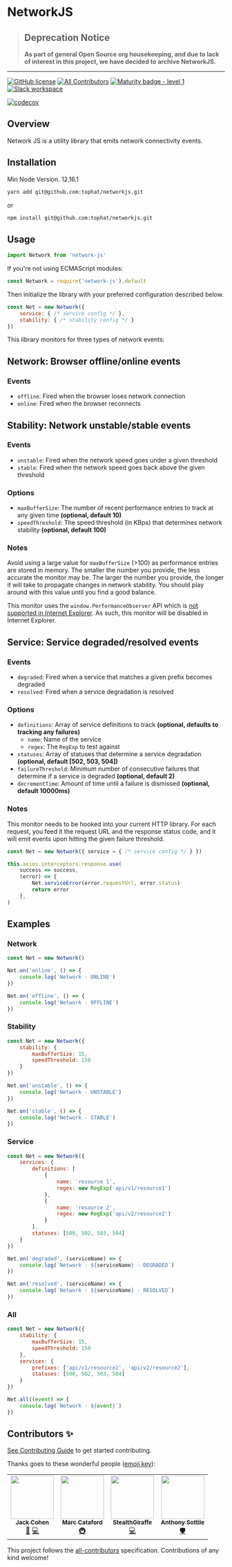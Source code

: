 # NetworkJS

> ## Deprecation Notice
>
> **As part of general Open Source org housekeeping, and due to lack of interest in this project, we have decided to archive NetworkJS.**
>

---

[![GitHub license](https://img.shields.io/github/license/tophat/networkjs)](https://github.com/tophat/networkjs/blob/master/LICENSE) [![All Contributors](https://img.shields.io/badge/all_contributors-2-orange.svg?style=flat)](#contributors)
[![Maturity badge - level 1](https://img.shields.io/badge/Maturity-Level%201%20--%20New%20Project-yellow.svg)](https://github.com/tophat/getting-started/blob/master/scorecard.md)
[![Slack workspace](https://slackinvite.dev.tophat.com/badge.svg)](https://opensource.tophat.com/slack)

[![codecov](https://codecov.io/gh/tophat/networkjs/branch/master/graph/badge.svg)](https://codecov.io/gh/tophat/networkjs)

## Overview

Network JS is a utility library that emits network connectivity events.

## Installation

Min Node Version. 12.16.1

```sh
yarn add git@github.com:tophat/networkjs.git
```

or

```sh
npm install git@github.com:tophat/networkjs.git
```

## Usage

```javascript
import Network from 'network-js'
```

If you're not using ECMAScript modules:

```javascript
const Network = require('network-js').default
```

Then initialize the library with your preferred configuration described below.

```javascript
const Net = new Network({
    service: { /* service config */ },
    stability: { /* stability config */ }
})
```

This library monitors for three types of network events:

## Network: Browser offline/online events

### Events

- `offline`: Fired when the browser loses network connection
- `online`: Fired when the browser reconnects

## Stability: Network unstable/stable events

### Events

- `unstable`: Fired when the network speed goes under a given threshold
- `stable`: Fired when the network speed goes back above the given threshold

### Options

- `maxBufferSize`: The number of recent performance entries to track at any given time **(optional, default 10)**<br />
- `speedThreshold`: The speed threshold (in KBps) that determines network stability **(optional, default 100)**<br />

### Notes

Avoid using a large value for `maxBufferSize` (>100) as performance entries are stored in memory. The smaller the number you provide, the less accurate the monitor may be. The larger the number you provide, the longer it will take to propagate changes in network stability. You should play around with this value until you find a good balance.

This monitor uses the `window.PerformanceObserver` API which is [not supported in Internet Explorer](https://caniuse.com/#feat=mdn-api_performanceobserver). As such, this monitor will be disabled in Internet Explorer.

## Service: Service degraded/resolved events

### Events

- `degraded`: Fired when a service that matches a given prefix becomes degraded
- `resolved`: Fired when a service degradation is resolved

### Options

- `definitions`: Array of service definitions to track **(optional, defaults to tracking any failures)**<br />
    - `name`: Name of the service
    - `regex`: The `RegExp` to test against
- `statuses`: Array of statuses that determine a service degradation **(optional, default [502, 503, 504])**<br />
- `failureThreshold`: Minimum number of consecutive failures that determine if a service is degraded **(optional, default 2)**<br />
- `decrementTime`: Amount of time until a failure is dismissed **(optional, default 10000ms)**<br />

### Notes

This monitor needs to be hooked into your current HTTP library. For each request, you feed it the request URL and the response status code, and it will emit events upon hitting the given failure threshold.

```javascript
const Net = new Network({ service = { /* service config */ } })

this.axios.interceptors.response.use(
    success => success,
    (error) => {
        Net.serviceError(error.requestUrl, error.status)
        return error
    },
)
```

## Examples

### Network

```javascript
const Net = new Network()

Net.on('online', () => {
    console.log('Network - ONLINE')
})

Net.on('offline', () => {
    console.log('Network - OFFLINE')
})
```

### Stability

```javascript
const Net = new Network({
    stability: {
        maxBufferSize: 15,
        speedThreshold: 150
    }
})

Net.on('unstable', () => {
    console.log('Network - UNSTABLE')
})

Net.on('stable', () => {
    console.log('Network - STABLE')
})
```

### Service

```javascript
const Net = new Network({
    services: {
        definitions: [
            {
                name: 'resource 1',
                regex: new RegExp('api/v1/resource1')
            },
            {
                name: 'resource 2',
                regex: new RegExp('api/v2/resource2')
            }
        ],
        statuses: [500, 502, 503, 504]
    }
})

Net.on('degraded', (serviceName) => {
    console.log(`Network - ${serviceName} - DEGRADED`)
})

Net.on('resolved', (serviceName) => {
    console.log(`Network - ${serviceName} - RESOLVED`)
})
```

### All

```javascript
const Net = new Network({
    stability: {
        maxBufferSize: 15,
        speedThreshold: 150
    },
    services: {
        prefixes: ['api/v1/resource1', 'api/v2/resource2'],
        statuses: [500, 502, 503, 504]
    }
})

Net.all((event) => {
    console.log(`Network - ${event}`)
})
```

## Contributors ✨

[See Contributing Guide](./CONTRIBUTING.md) to get started contributing.

Thanks goes to these wonderful people ([emoji key](https://allcontributors.org/docs/en/emoji-key)):

<!-- ALL-CONTRIBUTORS-LIST:START - Do not remove or modify this section -->
<!-- prettier-ignore-start -->
<!-- markdownlint-disable -->
<table>
  <tr>
    <td align="center"><a href="https://github.com/jackcohen5"><img src="https://avatars3.githubusercontent.com/u/8365264?v=4?s=100" width="100px;" alt=""/><br /><sub><b>Jack Cohen</b></sub></a><br /><a href="#ideas-jackcohen5" title="Ideas, Planning, & Feedback">🤔</a> <a href="https://github.com/tophat/networkjs/commits?author=jackcohen5" title="Code">💻</a></td>
    <td align="center"><a href="https://mcataford.github.io"><img src="https://avatars2.githubusercontent.com/u/6210361?v=4?s=100" width="100px;" alt=""/><br /><sub><b>Marc Cataford</b></sub></a><br /><a href="#infra-mcataford" title="Infrastructure (Hosting, Build-Tools, etc)">🚇</a></td>
    <td align="center"><a href="https://github.com/StealthGiraffe"><img src="https://avatars0.githubusercontent.com/u/23384568?v=4?s=100" width="100px;" alt=""/><br /><sub><b>StealthGiraffe</b></sub></a><br /><a href="https://github.com/tophat/networkjs/commits?author=StealthGiraffe" title="Code">💻</a></td>
    <td align="center"><a href="https://github.com/asottile"><img src="https://avatars3.githubusercontent.com/u/1810591?v=4?s=100" width="100px;" alt=""/><br /><sub><b>Anthony Sottile</b></sub></a><br /><a href="#security-asottile" title="Security">🛡️</a></td>
  </tr>
</table>

<!-- markdownlint-restore -->
<!-- prettier-ignore-end -->

<!-- ALL-CONTRIBUTORS-LIST:END -->

This project follows the [all-contributors](https://github.com/all-contributors/all-contributors) specification. Contributions of any kind welcome!
